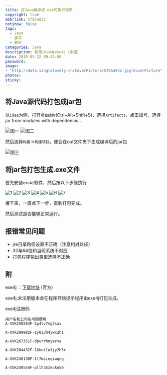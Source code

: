 ```yaml
---
title: 将Java编译成.exe可执行程序
copyright: true
abbrlink: 5f85a932
notshow: false
tags:
  - Java
  - 学习
  - 教程
categories: Java
description: 使用idea与exe4j（多图）
date: 2019-05-22 09:42:00
password:
image:
- "http://data.singlelovely.cn/CoverPicture/5f85a932.jpg!CoverPicture"
photos:
sticky:
---
```


## 将Java源代码打包成jar包

以`idea`为例，打开`项目结构`(Ctrl+Alt+Shift+S)，选择`Artifacts`，点击加号，选择jar from modules with dependencis...

![图一](https://data.singlelovely.cn/images/20190522091006.png)
![图二](https://data.singlelovely.cn/images/20190522091120.png)

然后选择`构建`->`构建项目`，便会在out文件夹下生成编译后的jar包

![图三](https://data.singlelovely.cn/images/20190522091415.png)

## 将jar包打包生成.exe文件

首先安装`exe4j`软件，然后按以下步骤执行

![1](https://data.singlelovely.cn/images/20190522091750.png)
![2](https://data.singlelovely.cn/images/20190522091931.png)
![3](https://data.singlelovely.cn/images/20190522092120.png)
![4](https://data.singlelovely.cn/images/20190522092607.png)
![5](https://data.singlelovely.cn/images/20190522092317.png)
![6](https://data.singlelovely.cn/images/20190522093002.png)
![7](https://data.singlelovely.cn/images/20190522093359.png)

接下来，一直点下一步，直到打包完成。

然后测试是否能够正常运行。

## 报错常见问题

- jre目录路径设置不正确（注意相对路径）
- 32与64位和当前系统不对应
- 打包程序输出类型选择不正确

## 附

exe4j ：[下载地址](https://exe4j.apponic.com/) (官方)

exe4j,未注册版本会在程序开始提示程序由exe4j打包生成。

exe4j注册码
```
用户名和公司名可随便填
A-XVK258563F-1p4lv7mg7sav

A-XVK209982F-1y0i3h4ywx2h1

A-XVK267351F-dpurrhnyarva

A-XVK204432F-1kkoilo1jy2h3r

A-XVK246130F-1l7msieqiwqnq

A-XVK249554F-pllh351kcke50
```